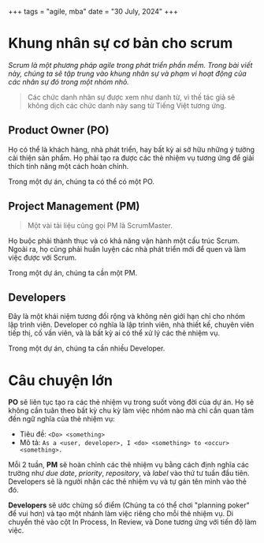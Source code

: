 +++
tags = "agile, mba"
date = "30 July, 2024"
+++

# Khung nhân sự cơ bản cho scrum

_Scrum là một phương pháp agile trong phát triển phần mềm. Trong bài viết này, chúng ta sẽ tập trung vào khung nhân sự và phạm vi hoạt động của các nhân sự đó trong một nhóm nhỏ._

> Các chức danh nhân sự được xem như danh từ, vì thế tác giả sẽ không dịch các chức danh này sang từ Tiếng Việt tương ứng.

## Product Owner (PO)

Họ có thể là khách hàng, nhà phát triển, hay bất kỳ ai sở hữu những ý tưởng cải thiện sản phẩm. Họ phải tạo ra được các thẻ nhiệm vụ tương ứng để giải thích tính năng một cách hoàn chỉnh.

Trong một dự án, chúng ta có thể có một PO.

## Project Management (PM)

> Một vài tài liệu cũng gọi PM là ScrumMaster.

Họ buộc phải thành thục và có khả năng vận hành một cấu trúc Scrum. Ngoài ra, họ cũng phải huấn luyện các nhà phát triển mới để quen và làm việc được với Scrum.

Trong một dự án, chúng ta cần một PM.

## Developers

Đây là một khái niệm tương đối rộng và không nên giới hạn chỉ cho nhóm lập trình viên. Developer có nghĩa là lập trình viên, nhà thiết kế, chuyên viên tiếp thị, cố vấn viên, và là bất kỳ ai có thể xử lý các thẻ nhiệm vụ.

Trong một dự án, chúng ta cần nhiều Developer.

# Câu chuyện lớn

**PO** sẽ liên tục tạo ra các thẻ nhiệm vụ trong suốt vòng đời của dự án. Họ sẽ không cần tuân theo bất kỳ chu kỳ làm việc nhóm nào mà chỉ cần quan tâm đến ngữ nghĩa của thẻ nhiệm vụ:

- Tiêu đề: `<Do> <something>`
- Mô tả: `As a <user, developer>, I <do> <something> to <occur> <something>.`

Mỗi 2 tuần, **PM** sẽ hoàn chỉnh các thẻ nhiệm vụ bằng cách định nghĩa các trường như _due date_, _priority_, _repository_, và _label_ vào thứ tư tuần đầu tiên. Developers sẽ là người nhận các thẻ nhiệm vụ và tự gán tên mình vào thẻ đó.

**Developers** sẽ ước chừng số điểm (Chúng ta có thể chơi "planning poker" để vui hơn) và tạo một nhánh làm việc riêng cho mỗi thẻ nhiệm vụ. Di chuyển thẻ vào cột In Process, In Review, và Done tương ứng với tiến độ làm việc.
